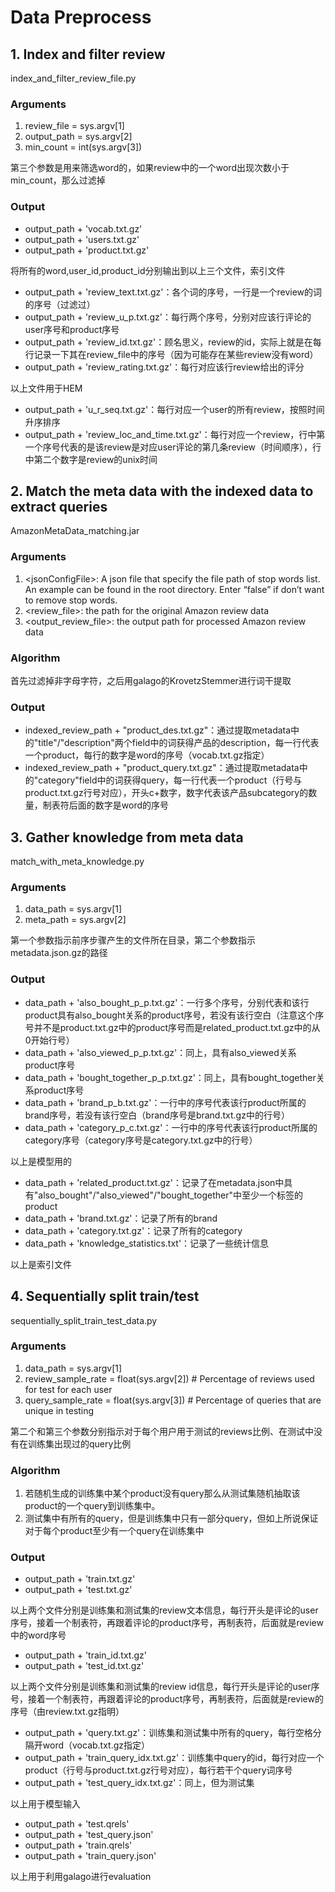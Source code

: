 # Data Preprocess

## 1. Index and filter review

index_and_filter_review_file.py

### Arguments

1. review_file = sys.argv[1]
2. output_path = sys.argv[2]
3. min_count = int(sys.argv[3])

第三个参数是用来筛选word的，如果review中的一个word出现次数小于min_count，那么过滤掉

### Output

- output_path + 'vocab.txt.gz' 
- output_path + 'users.txt.gz'
- output_path + 'product.txt.gz'

将所有的word,user_id,product_id分别输出到以上三个文件，索引文件

- output_path + 'review_text.txt.gz'：各个词的序号，一行是一个review的词的序号（过滤过）
- output_path + 'review_u_p.txt.gz'：每行两个序号，分别对应该行评论的user序号和product序号
- output_path + 'review_id.txt.gz'：顾名思义，review的id，实际上就是在每行记录一下其在review_file中的序号（因为可能存在某些review没有word）
- output_path + 'review_rating.txt.gz'：每行对应该行review给出的评分

以上文件用于HEM

- output_path + 'u_r_seq.txt.gz'：每行对应一个user的所有review，按照时间升序排序
- output_path + 'review_loc_and_time.txt.gz'：每行对应一个review，行中第一个序号代表的是该review是对应user评论的第几条review（时间顺序），行中第二个数字是review的unix时间

## 2. Match the meta data with the indexed data to extract queries

AmazonMetaData_matching.jar

### Arguments

1. \<jsonConfigFile\>: A json file that specify the file path of stop words list. An example can be found in the root directory. Enter “false” if don’t want to remove stop words. 
2. \<review_file\>: the path for the original Amazon review data
3. \<output_review_file\>: the output path for processed Amazon review data

### Algorithm
首先过滤掉非字母字符，之后用galago的KrovetzStemmer进行词干提取

### Output

- indexed_review_path + "product_des.txt.gz"：通过提取metadata中的"title"/"description"两个field中的词获得产品的description，每一行代表一个product，每行的数字是word的序号（vocab.txt.gz指定）
- indexed_review_path + "product_query.txt.gz"：通过提取metadata中的"category"field中的词获得query，每一行代表一个product（行号与product.txt.gz行号对应），开头c+数字，数字代表该产品subcategory的数量，制表符后面的数字是word的序号

## 3. Gather knowledge from meta data

match_with_meta_knowledge.py

### Arguments

1.	data_path = sys.argv[1]
2.	meta_path = sys.argv[2]

第一个参数指示前序步骤产生的文件所在目录，第二个参数指示metadata.json.gz的路径

### Output

- data_path + 'also_bought_p_p.txt.gz'：一行多个序号，分别代表和该行product具有also_bought关系的product序号，若没有该行空白（注意这个序号并不是product.txt.gz中的product序号而是related_product.txt.gz中的从0开始行号）
- data_path + 'also_viewed_p_p.txt.gz'：同上，具有also_viewed关系product序号
- data_path + 'bought_together_p_p.txt.gz'：同上，具有bought_together关系product序号
- data_path + 'brand_p_b.txt.gz'：一行中的序号代表该行product所属的brand序号，若没有该行空白（brand序号是brand.txt.gz中的行号）
- data_path + 'category_p_c.txt.gz'：一行中的序号代表该行product所属的category序号（category序号是category.txt.gz中的行号）

以上是模型用的

- data_path + 'related_product.txt.gz'：记录了在metadata.json中具有"also_bought"/"also_viewed"/"bought_together"中至少一个标签的product
- data_path + 'brand.txt.gz'：记录了所有的brand
- data_path + 'category.txt.gz'：记录了所有的category
- data_path + 'knowledge_statistics.txt'：记录了一些统计信息

以上是索引文件

## 4. Sequentially split train/test

sequentially_split_train_test_data.py

### Arguments

1. data_path = sys.argv[1]
2. review_sample_rate = float(sys.argv[2])  # Percentage of reviews used for test for each user
3. query_sample_rate = float(sys.argv[3])  # Percentage of queries that are unique in testing

第二个和第三个参数分别指示对于每个用户用于测试的reviews比例、在测试中没有在训练集出现过的query比例

### Algorithm

1. 若随机生成的训练集中某个product没有query那么从测试集随机抽取该product的一个query到训练集中。
2. 测试集中有所有的query，但是训练集中只有一部分query，但如上所说保证对于每个product至少有一个query在训练集中

### Output

- output_path + 'train.txt.gz'
- output_path + 'test.txt.gz'

以上两个文件分别是训练集和测试集的review文本信息，每行开头是评论的user序号，接着一个制表符，再跟着评论的product序号，再制表符，后面就是review中的word序号

- output_path + 'train_id.txt.gz'
- output_path + 'test_id.txt.gz'

以上两个文件分别是训练集和测试集的review id信息，每行开头是评论的user序号，接着一个制表符，再跟着评论的product序号，再制表符，后面就是review的序号（由review.txt.gz指明）

- output_path + 'query.txt.gz'：训练集和测试集中所有的query，每行空格分隔开word（vocab.txt.gz指定）
- output_path + 'train_query_idx.txt.gz'：训练集中query的id，每行对应一个product（行号与product.txt.gz行号对应），每行若干个query词序号
- output_path + 'test_query_idx.txt.gz'：同上，但为测试集

以上用于模型输入

- output_path + 'test.qrels'
- output_path + 'test_query.json'
- output_path + 'train.qrels'
- output_path + 'train_query.json'

以上用于利用galago进行evaluation